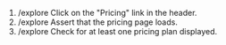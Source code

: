 1. /explore Click on the "Pricing" link in the header.
2. /explore Assert that the pricing page loads.
3. /explore Check for at least one pricing plan displayed.